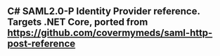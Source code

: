 ﻿## C# SAML2.0-P Identity Provider reference. Targets .NET Core, ported from https://github.com/covermymeds/saml-http-post-reference